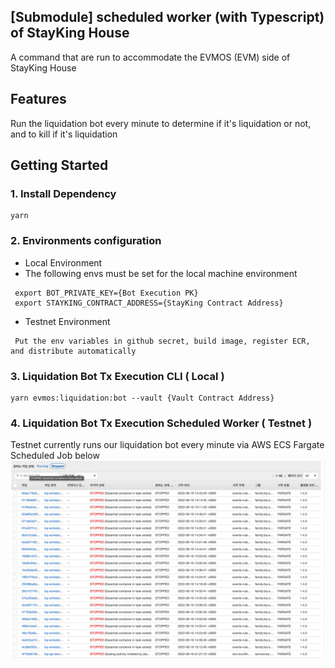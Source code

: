 
##  [Submodule] scheduled worker (with Typescript) of StayKing House

A command that are run to accommodate the EVMOS (EVM) side of StayKing House

## Features

Run the liquidation bot every minute to determine if it's liquidation or not, and to kill if it's liquidation


## Getting Started


### 1. Install Dependency

```
yarn
```

### 2. Environments configuration
- Local Environment
- The following envs must be set for the local machine environment
```aidl
 export BOT_PRIVATE_KEY={Bot Execution PK}
 export STAYKING_CONTRACT_ADDRESS={StayKing Contract Address}
```

- Testnet Environment
```aidl
 Put the env variables in github secret, build image, register ECR, and distribute automatically
```

### 3. Liquidation Bot Tx Execution CLI ( Local )
```
yarn evmos:liquidation:bot --vault {Vault Contract Address}
```

### 4. Liquidation Bot Tx Execution Scheduled Worker ( Testnet )
Testnet currently runs our liquidation bot every minute via AWS ECS Fargate Scheduled Job below
![img.png](img.png)
